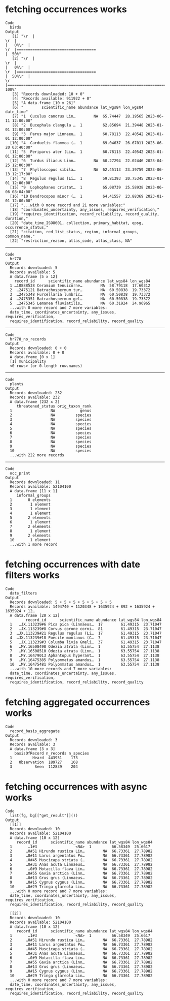 # fetching occurrences works

    Code
      birds
    Output
       [1] "\r  |                                                                            \r  |                                                                      |   0%\r  |                                                                            \r  |===================================                                   |  50%"                                                                                                                                                                  
       [2] "\r  |                                                                            \r  |                                                                      |   0%\r  |                                                                            \r  |===================================                                   |  50%\r  |                                                                            \r  |======================================================================| 100%"
       [3] "Records downloaded: 10 + 0"                                                                                                                                                                                                                                                                                                                                                                                                                                                                            
       [4] "Records available: 911922 + 0"                                                                                                                                                                                                                                                                                                                                                                                                                                                                         
       [5] "A data.frame [10 x 26]"                                                                                                                                                                                                                                                                                                                                                                                                                                                                                
       [6] "        scientific_name abundance lat_wgs84 lon_wgs84           date_time"                                                                                                                                                                                                                                                                                                                                                                                                                             
       [7] "1  Cuculus canorus Lin…        NA  65.74447  28.19565 2023-06-11 12:00:00"                                                                                                                                                                                                                                                                                                                                                                                                                             
       [8] "2  Bucephala clangula …  1         62.85694  21.39448 2023-01-01 12:00:00"                                                                                                                                                                                                                                                                                                                                                                                                                             
       [9] "3  Parus major Linnaeu…  1         60.78113  22.40542 2023-01-01 12:00:00"                                                                                                                                                                                                                                                                                                                                                                                                                             
      [10] "4  Carduelis flammea (…  1         69.04637  26.67011 2023-06-20 03:40:00"                                                                                                                                                                                                                                                                                                                                                                                                                             
      [11] "5  Periparus ater (Lin…  1         60.78113  22.40542 2023-01-01 12:00:00"                                                                                                                                                                                                                                                                                                                                                                                                                             
      [12] "6  Turdus iliacus Linn…        NA  60.27294  22.02446 2023-04-25 12:00:00"                                                                                                                                                                                                                                                                                                                                                                                                                             
      [13] "7  Phylloscopus sibila…        NA  62.45113  23.39759 2023-06-13 12:17:00"                                                                                                                                                                                                                                                                                                                                                                                                                             
      [14] "8  Regulus regulus (Li…  1         59.81393  20.75345 2023-01-01 12:00:00"                                                                                                                                                                                                                                                                                                                                                                                                                             
      [15] "9  Lophophanes cristat…  1         65.08739  25.58938 2023-06-06 08:04:00"                                                                                                                                                                                                                                                                                                                                                                                                                             
      [16] "10 Dendrocopos minor (…  1         64.41557  23.88369 2023-01-01 12:00:00"                                                                                                                                                                                                                                                                                                                                                                                                                             
      [17] "...with 0 more record and 21 more variables:"                                                                                                                                                                                                                                                                                                                                                                                                                                                          
      [18] "coordinates_uncertainty, any_issues, requires_verification,"                                                                                                                                                                                                                                                                                                                                                                                                                                           
      [19] "requires_identification, record_reliability, record_quality, duration,"                                                                                                                                                                                                                                                                                                                                                                                                                                
      [20] "date_time_ISO8601, collection, primary_habitat, epsg, occurrence_status,"                                                                                                                                                                                                                                                                                                                                                                                                                              
      [21] "citation, red_list_status, region, informal_groups, common_name,"                                                                                                                                                                                                                                                                                                                                                                                                                                      
      [22] "restriction_reason, atlas_code, atlas_class, NA"                                                                                                                                                                                                                                                                                                                                                                                                                                                       

---

    Code
      hr778
    Output
      Records downloaded: 5
      Records available: 5
      A data.frame [5 x 12]
        record_id      scientific_name abundance lat_wgs84 lon_wgs84
      1 …10888538 Ceramium tenuicorne…        NA  58.79118  17.60312
      2  …2475121 Batrachospermum tur…        NA  60.50838  19.73372
      3  …2475348 Furcellaria lumbric…        NA  60.50838  19.73372
      4  …2475351 Batrachospermum gel…        NA  60.50838  19.73372
      5  …2475345 Lemanea fluviatilis…        NA  60.31924  24.96965
      ...with 0 more record and 7 more variables:
      date_time, coordinates_uncertainty, any_issues, requires_verification,
      requires_identification, record_reliability, record_quality

---

    Code
      hr778_no_records
    Output
      Records downloaded: 0 + 0
      Records available: 0 + 0
      A data.frame [0 x 1]
      [1] municipality
      <0 rows> (or 0-length row.names)

---

    Code
      plants
    Output
      Records downloaded: 232
      Records available: 232
      A data.frame [232 x 2]
         threatened_status orig_taxon_rank
      1                 NA           genus
      2                 NA         species
      3                 NA         species
      4                 NA         species
      5                 NA         species
      6                 NA         species
      7                 NA         species
      8                 NA         species
      9                 NA         species
      10                NA         species
      ...with 222 more records

---

    Code
      occ_print
    Output
      Records downloaded: 11
      Records available: 52104100
      A data.frame [11 x 1]
         informal_groups
      1       0 elements
      2        1 element
      3        1 element
      4        1 element
      5       2 elements
      6        1 element
      7       2 elements
      8        1 element
      9       2 elements
      10       1 element
      ...with 1 more record

# fetching occurrences with date filters works

    Code
      date_filters
    Output
      Records downloaded: 5 + 5 + 5 + 5 + 5 + 5 + 5
      Records available: 1494740 + 1120348 + 1635924 + 892 + 1635924 + 1635924 + 12…
      A data.frame [20 x 12]
             record_id      scientific_name abundance lat_wgs84 lon_wgs84
      1   …JX.113239#6 Pica pica (Linnaeus…  17        61.49315  23.71047
      2   …JX.113239#8 Corvus corone corni…  81        61.49315  23.71047
      3  …JX.113239#21 Regulus regulus (Li…  17        61.49315  23.71047
      4  …JX.113239#18 Poecile montanus (C…  7         61.49315  23.71047
      5   …JX.113239#3 Columba livia Gmeli…  37        61.49315  23.71047
      6   …MY.16508498 Odezia atrata (Linn…  1         63.55754  27.1138 
      7   …MY.16508510 Odezia atrata (Linn…  1         63.55754  27.1138 
      8   …MY.16479013 Aphantopus hyperant…  1         63.55754  27.1138 
      9   …MY.16475385 Polyommatus amandus…  1         63.55754  27.1138 
      10  …MY.16475481 Polyommatus amandus…  1         63.55754  27.1138 
      ...with 10 more records and 7 more variables:
      date_time, coordinates_uncertainty, any_issues, requires_verification,
      requires_identification, record_reliability, record_quality

# fetching aggregated occurrences works

    Code
      record_basis_aggregate
    Output
      Records downloaded: 3
      Records available: 3
      A data.frame [3 x 3]
        basisOfRecord n_records n_species
      1         Heard  443951    173     
      2   Observation  189727    168     
      3          Seen  112839    204     

# fetching occurrences with async works

    Code
      list(fg, bg[["get_result"]]())
    Output
      [[1]]
      Records downloaded: 10
      Records available: 52104100
      A data.frame [10 x 12]
         record_id      scientific_name abundance lat_wgs84 lon_wgs84
      1       …1#3                 <NA>  1         66.58349  25.6617 
      2      …0#51 Hirundo rustica Lin…        NA  66.73361  27.78982
      3      …0#11 Larus argentatus Po…        NA  66.73361  27.78982
      4      …0#45 Muscicapa striata (…        NA  66.73361  27.78982
      5      …0#31 Anas acuta Linnaeus…        NA  66.73361  27.78982
      6       …0#9 Motacilla flava Lin…        NA  66.73361  27.78982
      7      …0#55 Gavia arctica (Linn…        NA  66.73361  27.78982
      8      …0#13 Grus grus (Linnaeus…        NA  66.73361  27.78982
      9      …0#15 Cygnus cygnus (Linn…        NA  66.73361  27.78982
      10     …0#29 Tringa glareola Lin…        NA  66.73361  27.78982
      ...with 0 more record and 7 more variables:
      date_time, coordinates_uncertainty, any_issues, requires_verification,
      requires_identification, record_reliability, record_quality
      
      [[2]]
      Records downloaded: 10
      Records available: 52104100
      A data.frame [10 x 12]
         record_id      scientific_name abundance lat_wgs84 lon_wgs84
      1       …1#3                 <NA>  1         66.58349  25.6617 
      2      …0#51 Hirundo rustica Lin…        NA  66.73361  27.78982
      3      …0#11 Larus argentatus Po…        NA  66.73361  27.78982
      4      …0#45 Muscicapa striata (…        NA  66.73361  27.78982
      5      …0#31 Anas acuta Linnaeus…        NA  66.73361  27.78982
      6       …0#9 Motacilla flava Lin…        NA  66.73361  27.78982
      7      …0#55 Gavia arctica (Linn…        NA  66.73361  27.78982
      8      …0#13 Grus grus (Linnaeus…        NA  66.73361  27.78982
      9      …0#15 Cygnus cygnus (Linn…        NA  66.73361  27.78982
      10     …0#29 Tringa glareola Lin…        NA  66.73361  27.78982
      ...with 0 more record and 7 more variables:
      date_time, coordinates_uncertainty, any_issues, requires_verification,
      requires_identification, record_reliability, record_quality
      

